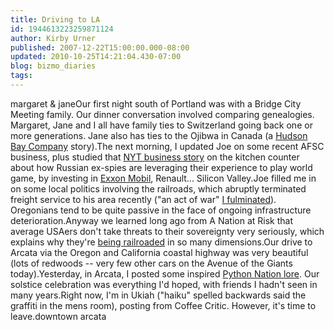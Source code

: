 ```yaml
---
title: Driving to LA
id: 1944613223259871124
author: Kirby Urner
published: 2007-12-22T15:00:00.000-08:00
updated: 2010-10-25T14:21:04.430-07:00
blog: bizmo_diaries
tags: 
---
```


[](https://blogger.googleusercontent.com/img/b/R29vZ2xl/AVvXsEhEy_q4ir6hgl2fCkhAAbahvfrsGhyN7EQtCQWdHhPlSvl7ULb0K8xb13A5_-K_yueQpSYCSNqjFt2pu8XB0qJNcyVrlH1ECJOwuT5SjjCqJ-8PC-Zw6SbEyD5x88nP9apUtqK6/s1600-h/synders.jpg)margaret & janeOur first night south of Portland was with a Bridge City Meeting family.  Our dinner conversation involved comparing genealogies.  Margaret, Jane and I all have family ties to Switzerland going back one or more generations.  Jane also has ties to the Ojibwa in Canada (a [Hudson Bay Company](http://mybizmo.blogspot.com/2006/07/deq.html) story).The next morning, I updated Joe on some recent AFSC business, plus studied that [NYT business story](http://www.nytimes.com/2007/12/18/business/worldbusiness/18kgb.html) on the kitchen counter about how Russian ex-spies are leveraging their experience to play world game, by investing in [Exxon Mobil](http://mybizmo.blogspot.com/2006/03/big-oil.html), Renault... Silicon Valley.Joe filled me in on some local politics involving the railroads, which abruptly terminated freight service to his area recently ("an act of war" [I fulminated](http://worldgame.blogspot.com/2007/12/wanderers-20071219.html)). Oregonians tend to be quite passive in the face of ongoing infrastructure deterioration.Anyway we learned long ago from A Nation at Risk that average USAers don't take threats to their sovereignty very seriously, which explains why they're [being railroaded](http://www.grunch.net/synergetics/grunch.html) in so many dimensions.Our drive to Arcata via the Oregon and California coastal highway was very beautiful (lots of redwoods -- very few other cars on the Avenue of the Giants today).Yesterday, in Arcata, I posted some inspired [Python Nation lore](http://mail.python.org/pipermail/edu-sig/2007-December/008377.html). Our solstice celebration was everything I'd hoped, with friends I hadn't seen in many years.Right now, I'm in Ukiah ("haiku" spelled backwards said the graffiti in the mens room), posting from Coffee Critic.  However, it's time to leave.[](https://blogger.googleusercontent.com/img/b/R29vZ2xl/AVvXsEhoVnBM6srcydWfD-XBqJ352gi4p_KFsVCw2VzlLRFZMxIokkHy7ciQ62luhyphenhyphenkDQsJf8K6K-lpUSEUkVwrO8_E__lEEiRbiYcP9_fnVfPeyhv7YoU3Z7Rmr6CDW2B5rIVEgAktN/s1600-h/arcata_bus.JPG)downtown arcata